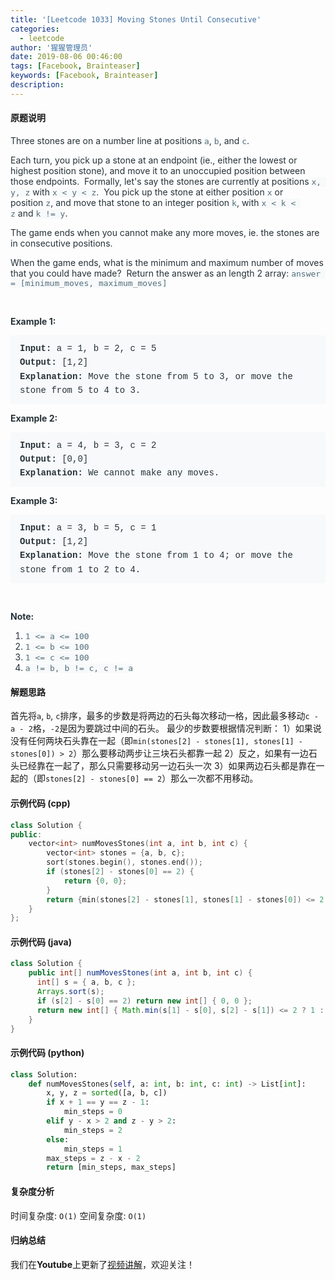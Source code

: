 ```yaml
---
title: '[Leetcode 1033] Moving Stones Until Consecutive'
categories:
  - leetcode
author: '猩猩管理员'
date: 2019-08-06 00:46:00
tags: [Facebook, Brainteaser]
keywords: [Facebook, Brainteaser]
description:
---
```

#### 原题说明
<p style="font-size: 14px; margin-bottom: 1em; color: rgb(38, 50, 56); font-family: -apple-system, system-ui, &quot;Segoe UI&quot;, &quot;PingFang SC&quot;, &quot;Hiragino Sans GB&quot;, &quot;Microsoft YaHei&quot;, &quot;Helvetica Neue&quot;, Helvetica, Arial, sans-serif, &quot;Apple Color Emoji&quot;, &quot;Segoe UI Emoji&quot;, &quot;Segoe UI Symbol&quot;;">Three stones are on a number line at positions&nbsp;<code style="font-family: monospace; font-size: 13px; color: rgb(84, 110, 122); background-color: rgb(247, 249, 250); border-radius: 3px;">a</code>,&nbsp;<code style="font-family: monospace; font-size: 13px; color: rgb(84, 110, 122); background-color: rgb(247, 249, 250); border-radius: 3px;">b</code>, and&nbsp;<code style="font-family: monospace; font-size: 13px; color: rgb(84, 110, 122); background-color: rgb(247, 249, 250); border-radius: 3px;">c</code>.</p><p style="font-size: 14px; margin-bottom: 1em; color: rgb(38, 50, 56); font-family: -apple-system, system-ui, &quot;Segoe UI&quot;, &quot;PingFang SC&quot;, &quot;Hiragino Sans GB&quot;, &quot;Microsoft YaHei&quot;, &quot;Helvetica Neue&quot;, Helvetica, Arial, sans-serif, &quot;Apple Color Emoji&quot;, &quot;Segoe UI Emoji&quot;, &quot;Segoe UI Symbol&quot;;">Each turn, you pick up a stone at an endpoint (ie., either the lowest or highest position stone), and move it to an unoccupied position between those&nbsp;endpoints.&nbsp; Formally, let's say the stones are currently at positions&nbsp;<code style="font-family: monospace; font-size: 13px; color: rgb(84, 110, 122); background-color: rgb(247, 249, 250); border-radius: 3px;">x, y, z</code>&nbsp;with&nbsp;<code style="font-family: monospace; font-size: 13px; color: rgb(84, 110, 122); background-color: rgb(247, 249, 250); border-radius: 3px;">x &lt; y &lt; z</code>.&nbsp; You pick up the stone at either position&nbsp;<code style="font-family: monospace; font-size: 13px; color: rgb(84, 110, 122); background-color: rgb(247, 249, 250); border-radius: 3px;">x</code>&nbsp;or position&nbsp;<code style="font-family: monospace; font-size: 13px; color: rgb(84, 110, 122); background-color: rgb(247, 249, 250); border-radius: 3px;">z</code>, and move that stone to an integer position&nbsp;<code style="font-family: monospace; font-size: 13px; color: rgb(84, 110, 122); background-color: rgb(247, 249, 250); border-radius: 3px;">k</code>, with&nbsp;<code style="font-family: monospace; font-size: 13px; color: rgb(84, 110, 122); background-color: rgb(247, 249, 250); border-radius: 3px;">x &lt; k &lt; z</code>&nbsp;and&nbsp;<code style="font-family: monospace; font-size: 13px; color: rgb(84, 110, 122); background-color: rgb(247, 249, 250); border-radius: 3px;">k != y</code>.</p><p style="font-size: 14px; margin-bottom: 1em; color: rgb(38, 50, 56); font-family: -apple-system, system-ui, &quot;Segoe UI&quot;, &quot;PingFang SC&quot;, &quot;Hiragino Sans GB&quot;, &quot;Microsoft YaHei&quot;, &quot;Helvetica Neue&quot;, Helvetica, Arial, sans-serif, &quot;Apple Color Emoji&quot;, &quot;Segoe UI Emoji&quot;, &quot;Segoe UI Symbol&quot;;">The game ends when you cannot make any more moves, ie. the stones are in consecutive positions.</p><p style="font-size: 14px; margin-bottom: 1em; color: rgb(38, 50, 56); font-family: -apple-system, system-ui, &quot;Segoe UI&quot;, &quot;PingFang SC&quot;, &quot;Hiragino Sans GB&quot;, &quot;Microsoft YaHei&quot;, &quot;Helvetica Neue&quot;, Helvetica, Arial, sans-serif, &quot;Apple Color Emoji&quot;, &quot;Segoe UI Emoji&quot;, &quot;Segoe UI Symbol&quot;;">When the game ends, what is the minimum and maximum number of moves that you could have made?&nbsp; Return the answer as an length 2 array:&nbsp;<code style="font-family: monospace; font-size: 13px; color: rgb(84, 110, 122); background-color: rgb(247, 249, 250); border-radius: 3px;">answer = [minimum_moves, maximum_moves]</code></p><p style="font-size: 14px; margin-bottom: 1em; color: rgb(38, 50, 56); font-family: -apple-system, system-ui, &quot;Segoe UI&quot;, &quot;PingFang SC&quot;, &quot;Hiragino Sans GB&quot;, &quot;Microsoft YaHei&quot;, &quot;Helvetica Neue&quot;, Helvetica, Arial, sans-serif, &quot;Apple Color Emoji&quot;, &quot;Segoe UI Emoji&quot;, &quot;Segoe UI Symbol&quot;;">&nbsp;</p><p style="font-size: 14px; margin-bottom: 1em; color: rgb(38, 50, 56); font-family: -apple-system, system-ui, &quot;Segoe UI&quot;, &quot;PingFang SC&quot;, &quot;Hiragino Sans GB&quot;, &quot;Microsoft YaHei&quot;, &quot;Helvetica Neue&quot;, Helvetica, Arial, sans-serif, &quot;Apple Color Emoji&quot;, &quot;Segoe UI Emoji&quot;, &quot;Segoe UI Symbol&quot;;"><span style="font-weight: bolder;">Example 1:</span></p><pre style="font-family: SFMono-Regular, Consolas, &quot;Liberation Mono&quot;, Menlo, Courier, monospace; margin-bottom: 1em; background: rgb(247, 249, 250); padding: 10px 15px; color: rgb(38, 50, 56); line-height: 1.6; border-radius: 3px; white-space: pre-wrap;"><span style="font-weight: bolder;">Input: </span>a = <span id="example-input-1-1">1</span>, b = <span id="example-input-1-2">2</span>, c = <span id="example-input-1-3">5</span>
<span style="font-weight: bolder;">Output: </span><span id="example-output-1">[1,2]</span>
<span style="font-weight: bolder;">Explanation: </span>Move the stone from 5 to 3, or move the stone from 5 to 4 to 3.
</pre><div style="color: rgb(38, 50, 56); font-family: -apple-system, system-ui, &quot;Segoe UI&quot;, &quot;PingFang SC&quot;, &quot;Hiragino Sans GB&quot;, &quot;Microsoft YaHei&quot;, &quot;Helvetica Neue&quot;, Helvetica, Arial, sans-serif, &quot;Apple Color Emoji&quot;, &quot;Segoe UI Emoji&quot;, &quot;Segoe UI Symbol&quot;;"><p style="font-size: inherit; margin-bottom: 1em;"><span style="font-weight: bolder;">Example 2:</span></p><pre style="font-family: SFMono-Regular, Consolas, &quot;Liberation Mono&quot;, Menlo, Courier, monospace; margin-bottom: 1em; background: rgb(247, 249, 250); padding: 10px 15px; color: rgb(38, 50, 56); line-height: 1.6; border-radius: 3px; white-space: pre-wrap;"><span style="font-weight: bolder;">Input: </span>a = <span id="example-input-2-1">4</span>, b = <span id="example-input-2-2">3</span>, c = <span id="example-input-2-3">2</span>
<span style="font-weight: bolder;">Output: </span><span id="example-output-2">[0,0]</span>
<span style="font-weight: bolder;">Explanation: </span>We cannot make any moves.
</pre><div><p style="font-size: inherit; margin-bottom: 1em;"><span style="font-weight: bolder;">Example 3:</span></p><pre style="font-family: SFMono-Regular, Consolas, &quot;Liberation Mono&quot;, Menlo, Courier, monospace; margin-bottom: 1em; background: rgb(247, 249, 250); padding: 10px 15px; color: rgb(38, 50, 56); line-height: 1.6; border-radius: 3px; white-space: pre-wrap;"><span style="font-weight: bolder;">Input: </span>a = <span id="example-input-3-1">3</span>, b = <span id="example-input-3-2">5</span>, c = <span id="example-input-3-3">1</span>
<span style="font-weight: bolder;">Output: </span><span id="example-output-3">[1,2]</span>
<span style="font-weight: bolder;">Explanation: </span>Move the stone from 1 to 4; or move the stone from 1 to 2 to 4.
</pre><p style="font-size: inherit; margin-bottom: 1em;">&nbsp;</p></div></div><p style="font-size: 14px; margin-bottom: 1em; color: rgb(38, 50, 56); font-family: -apple-system, system-ui, &quot;Segoe UI&quot;, &quot;PingFang SC&quot;, &quot;Hiragino Sans GB&quot;, &quot;Microsoft YaHei&quot;, &quot;Helvetica Neue&quot;, Helvetica, Arial, sans-serif, &quot;Apple Color Emoji&quot;, &quot;Segoe UI Emoji&quot;, &quot;Segoe UI Symbol&quot;;"><span style="font-weight: bolder;">Note:</span></p><ol style="margin-bottom: 1em; color: rgb(38, 50, 56); font-family: -apple-system, system-ui, &quot;Segoe UI&quot;, &quot;PingFang SC&quot;, &quot;Hiragino Sans GB&quot;, &quot;Microsoft YaHei&quot;, &quot;Helvetica Neue&quot;, Helvetica, Arial, sans-serif, &quot;Apple Color Emoji&quot;, &quot;Segoe UI Emoji&quot;, &quot;Segoe UI Symbol&quot;;"><li><code style="font-family: monospace; font-size: 13px; color: rgb(84, 110, 122); background-color: rgb(247, 249, 250); border-radius: 3px;">1 &lt;= a &lt;= 100</code></li><li><code style="font-family: monospace; font-size: 13px; color: rgb(84, 110, 122); background-color: rgb(247, 249, 250); border-radius: 3px;">1 &lt;= b &lt;= 100</code></li><li><code style="font-family: monospace; font-size: 13px; color: rgb(84, 110, 122); background-color: rgb(247, 249, 250); border-radius: 3px;">1 &lt;= c &lt;= 100</code></li><li><code style="font-family: monospace; font-size: 13px; color: rgb(84, 110, 122); background-color: rgb(247, 249, 250); border-radius: 3px;">a != b, b != c, c != a</code></li></ol>
<!--more-->

#### 解题思路
首先将`a`, `b`, `c`排序，最多的步数是将两边的石头每次移动一格，因此最多移动`c - a - 2`格，`-2`是因为要跳过中间的石头。
最少的步数要根据情况判断：
1）如果说没有任何两块石头靠在一起（即`min(stones[2] - stones[1], stones[1] - stones[0]) > 2`）那么要移动两步让三块石头都靠一起
2）反之，如果有一边石头已经靠在一起了，那么只需要移动另一边石头一次
3）如果两边石头都是靠在一起的（即`stones[2] - stones[0] == 2`）那么一次都不用移动。

#### 示例代码 (cpp)
```cpp
class Solution {
public:
    vector<int> numMovesStones(int a, int b, int c) {
        vector<int> stones = {a, b, c};
        sort(stones.begin(), stones.end());
        if (stones[2] - stones[0] == 2) {
            return {0, 0};
        }
        return {min(stones[2] - stones[1], stones[1] - stones[0]) <= 2 ? 1 : 2, stones[2] - stones[0] - 2};
    }
};
```

#### 示例代码 (java)
```java
class Solution {
    public int[] numMovesStones(int a, int b, int c) {
      int[] s = { a, b, c };
      Arrays.sort(s);
      if (s[2] - s[0] == 2) return new int[] { 0, 0 };
      return new int[] { Math.min(s[1] - s[0], s[2] - s[1]) <= 2 ? 1 : 2, s[2] - s[0] - 2 };
    }
}
```

#### 示例代码 (python)
```python
class Solution:
    def numMovesStones(self, a: int, b: int, c: int) -> List[int]:
        x, y, z = sorted([a, b, c])
        if x + 1 == y == z - 1:
            min_steps = 0
        elif y - x > 2 and z - y > 2:
            min_steps = 2
        else:
            min_steps = 1
        max_steps = z - x - 2
        return [min_steps, max_steps]
```

#### 复杂度分析
时间复杂度: `O(1)`
空间复杂度: `O(1)`

#### 归纳总结
我们在**Youtube**上更新了[视频讲解](https://youtu.be/f1DxytGe2YQ)，欢迎关注！